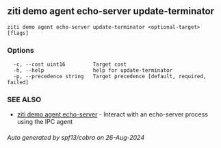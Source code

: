 ## ziti demo agent echo-server update-terminator



```
ziti demo agent echo-server update-terminator <optional-target> [flags]
```

### Options

```
  -c, --cost uint16         Target cost
  -h, --help                help for update-terminator
  -p, --precedence string   Target precedence [default, required, failed]
```

### SEE ALSO

* [ziti demo agent echo-server](../echo-server.md)	 - Interact with an echo-server process using the IPC agent

###### Auto generated by spf13/cobra on 26-Aug-2024
